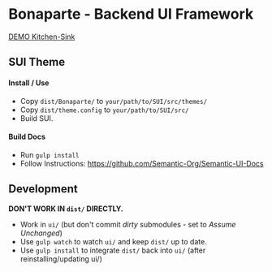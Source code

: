 # Bonaparte - Backend UI Framework

[DEMO Kitchen-Sink](https://github.dowjones.net/pages/adrianp/bonaparte/dist/examples/kitchen-sink)

## SUI Theme

#### Install / Use

- Copy `dist/Bonaparte/` to `your/path/to/SUI/src/themes/`
- Copy `dist/theme.config` to `your/path/to/SUI/src/`
- Build SUI.

#### Build Docs 

- Run `gulp install`
- Follow Instructions: https://github.com/Semantic-Org/Semantic-UI-Docs

## Development

__DON'T WORK IN `dist/` DIRECTLY.__

- Work in `ui/` (but don't commit _dirty_ submodules - set to _Assume Unchanged_)
- Use `gulp watch` to watch `ui/` and keep `dist/` up to date.
- Use `gulp install` to integrate `dist/` back into `ui/` (after reinstalling/updating ui/)
